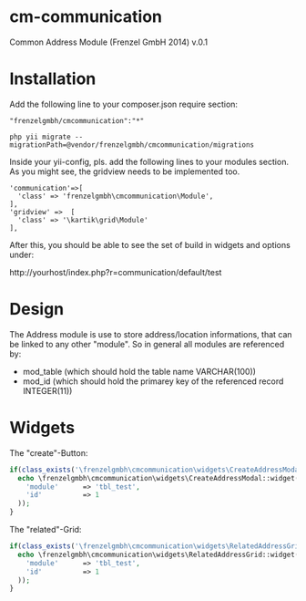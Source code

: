 cm-communication
==========

Common Address Module (Frenzel GmbH 2014) v.0.1

Installation
============

Add the following line to your composer.json require section:

```
"frenzelgmbh/cmcommunication":"*"
```

```
php yii migrate --migrationPath=@vendor/frenzelgmbh/cmcommunication/migrations
```

Inside your yii-config, pls. add the following lines to your modules section. As you
might see, the gridview needs to be implemented too.
```
'communication'=>[
  'class' => 'frenzelgmbh\cmcommunication\Module',
],
'gridview' =>  [
  'class' => '\kartik\grid\Module'
],
```

After this, you should be able to see the set of build in widgets and options under:

http://yourhost/index.php?r=communication/default/test

Design
======

The Address module is use to store address/location informations, that can be linked to any other "module".
So in general all modules are referenced by:

* mod_table (which should hold the table name VARCHAR(100))
* mod_id    (which should hold the primarey key of the referenced record INTEGER(11))


Widgets
=======

The "create"-Button:
```php
if(class_exists('\frenzelgmbh\cmcommunication\widgets\CreateAddressModal')){
  echo \frenzelgmbh\cmcommunication\widgets\CreateAddressModal::widget(array(
    'module'      => 'tbl_test',
    'id'          => 1
  )); 
}
```

The "related"-Grid:
```php
if(class_exists('\frenzelgmbh\cmcommunication\widgets\RelatedAddressGrid')){
  echo \frenzelgmbh\cmcommunication\widgets\RelatedAddressGrid::widget(array(
    'module'      => 'tbl_test',
    'id'          => 1
  )); 
}
```
